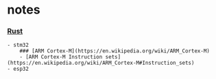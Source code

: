# notes

### [Rust](https://github.com/a-givertzman/notes/tree/master/rust)
    - stm32
        ### [ARM Cortex-M](https://en.wikipedia.org/wiki/ARM_Cortex-M)
        - [ARM Cortex-M Instruction sets](https://en.wikipedia.org/wiki/ARM_Cortex-M#Instruction_sets)
    - esp32